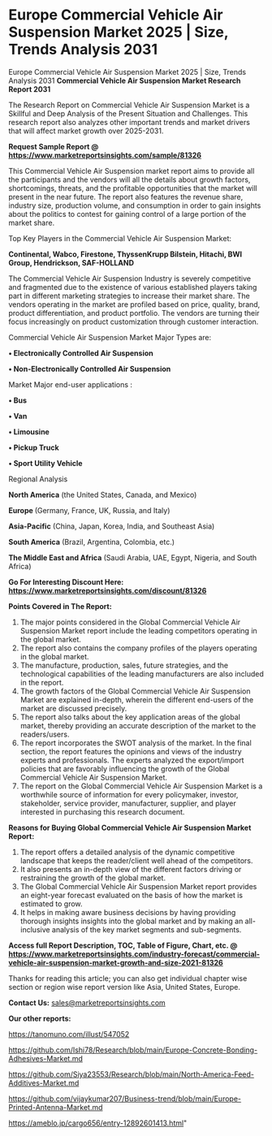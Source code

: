 # Europe Commercial Vehicle Air Suspension Market 2025 | Size, Trends Analysis 2031
 Europe Commercial Vehicle Air Suspension Market 2025 | Size, Trends Analysis 2031
<strong>Commercial Vehicle Air Suspension Market Research Report 2031</strong>

The Research Report on Commercial Vehicle Air Suspension Market is a Skillful and Deep Analysis of the Present Situation and Challenges. This research report also analyzes other important trends and market drivers that will affect market growth over 2025-2031.

<strong>Request Sample Report @ <a href=https://www.marketreportsinsights.com/sample/81326>https://www.marketreportsinsights.com/sample/81326</a></strong>

This Commercial Vehicle Air Suspension market report aims to provide all the participants and the vendors will all the details about growth factors, shortcomings, threats, and the profitable opportunities that the market will present in the near future. The report also features the revenue share, industry size, production volume, and consumption in order to gain insights about the politics to contest for gaining control of a large portion of the market share.

Top Key Players in the Commercial Vehicle Air Suspension Market:

<strong>Continental, Wabco, Firestone, ThyssenKrupp Bilstein, Hitachi, BWI Group, Hendrickson, SAF-HOLLAND</strong>

The Commercial Vehicle Air Suspension Industry is severely competitive and fragmented due to the existence of various established players taking part in different marketing strategies to increase their market share. The vendors operating in the market are profiled based on price, quality, brand, product differentiation, and product portfolio. The vendors are turning their focus increasingly on product customization through customer interaction.

Commercial Vehicle Air Suspension Market Major Types are:

<strong>• Electronically Controlled Air Suspension

• Non-Electronically Controlled Air Suspension</strong>

Market Major end-user applications :

<strong>• Bus

• Van

• Limousine

• Pickup Truck

• Sport Utility Vehicle</strong>

Regional Analysis

</u><strong><b>North America</b></strong> (the United States, Canada, and Mexico)

<strong><b>Europe </b></strong>(Germany, France, UK, Russia, and Italy)

<strong><b>Asia-Pacific</b></strong> (China, Japan, Korea, India, and Southeast Asia)

<strong><b>South America</b></strong> (Brazil, Argentina, Colombia, etc.)

<strong><b>The Middle East and Africa</b></strong> (Saudi Arabia, UAE, Egypt, Nigeria, and South Africa)

<strong>Go For Interesting Discount Here: <a href=https://www.marketreportsinsights.com/discount/81326>https://www.marketreportsinsights.com/discount/81326</a></strong>

<strong>Points Covered in The Report:</strong>
<ol>
  <li>The major points considered in the Global Commercial Vehicle Air Suspension Market report include the leading competitors operating in the global market.</li>
  <li>The report also contains the company profiles of the players operating in the global market.</li>
  <li>The manufacture, production, sales, future strategies, and the technological capabilities of the leading manufacturers are also included in the report.</li>
  <li>The growth factors of the Global Commercial Vehicle Air Suspension Market are explained in-depth, wherein the different end-users of the market are discussed precisely.</li>
  <li>The report also talks about the key application areas of the global market, thereby providing an accurate description of the market to the readers/users.</li>
  <li>The report incorporates the SWOT analysis of the market. In the final section, the report features the opinions and views of the industry experts and professionals. The experts analyzed the export/import policies that are favorably influencing the growth of the Global Commercial Vehicle Air Suspension Market.</li>
  <li>The report on the Global Commercial Vehicle Air Suspension Market is a worthwhile source of information for every policymaker, investor, stakeholder, service provider, manufacturer, supplier, and player interested in purchasing this research document.</li>
</ol>
<strong>Reasons for Buying Global Commercial Vehicle Air Suspension Market Report:</strong>

<ol>
  <li>The report offers a detailed analysis of the dynamic competitive landscape that keeps the reader/client well ahead of the competitors.</li>
  <li>It also presents an in-depth view of the different factors driving or restraining the growth of the global market.</li>
  <li>The Global Commercial Vehicle Air Suspension Market report provides an eight-year forecast evaluated on the basis of how the market is estimated to grow.</li>
  <li>It helps in making aware business decisions by having providing thorough insights insights into the global market and by making an all-inclusive analysis of the key market segments and sub-segments.</li>
</ol>
<strong>Access full Report Description, TOC, Table of Figure, Chart, etc. @ <a href=https://www.marketreportsinsights.com/industry-forecast/commercial-vehicle-air-suspension-market-growth-and-size-2021-81326>https://www.marketreportsinsights.com/industry-forecast/commercial-vehicle-air-suspension-market-growth-and-size-2021-81326</a></strong>


Thanks for reading this article; you can also get individual chapter wise section or region wise report version like Asia, United States, Europe.

<strong>Contact Us:</strong>
sales@marketreportsinsights.com

<strong>Our other reports:</strong>

<a href=https://tanomuno.com/illust/547052>https://tanomuno.com/illust/547052</a>

<a href=https://github.com/Ishi78/Research/blob/main/Europe-Concrete-Bonding-Adhesives-Market.md>https://github.com/Ishi78/Research/blob/main/Europe-Concrete-Bonding-Adhesives-Market.md</a>

<a href=https://github.com/Siya23553/Research/blob/main/North-America-Feed-Additives-Market.md>https://github.com/Siya23553/Research/blob/main/North-America-Feed-Additives-Market.md</a>

<a href=https://github.com/vijaykumar207/Business-trend/blob/main/Europe-Printed-Antenna-Market.md>https://github.com/vijaykumar207/Business-trend/blob/main/Europe-Printed-Antenna-Market.md</a>

<a href=https://ameblo.jp/cargo656/entry-12892601413.html>https://ameblo.jp/cargo656/entry-12892601413.html</a>"
